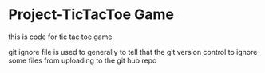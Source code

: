 # Project-TicTacToe Game
this is code for tic tac toe game



git ignore file is used to generally to tell that the git version control to ignore some files from uploading to the git hub repo 
